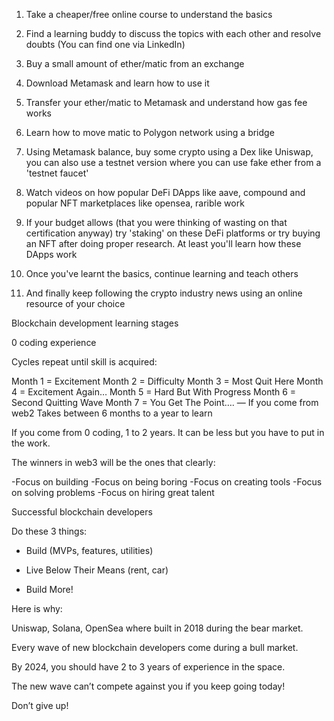 1) Take a cheaper/free online course to understand the basics

2) Find a learning buddy to discuss the topics with each other and resolve doubts (You can find one via LinkedIn)

3) Buy a small amount of ether/matic from an exchange

4) Download Metamask and learn how to use it

5) Transfer your ether/matic to Metamask and understand how gas fee works

6) Learn how to move matic to Polygon network using a bridge

7) Using Metamask balance, buy some crypto using a Dex like Uniswap, you can also use a testnet version where you can use fake ether from a 'testnet faucet'

8) Watch videos on how popular DeFi DApps like aave, compound and popular NFT marketplaces like opensea, rarible work

9) If your budget allows (that you were thinking of wasting on that certification anyway) try 'staking' on these DeFi platforms or try buying an NFT after doing proper research. At least you'll learn how these DApps work

10) Once you've learnt the basics, continue learning and teach others

11) And finally keep following the crypto industry news using an online resource of your choice





Blockchain development learning stages

0 coding experience

Cycles repeat until skill is acquired:

Month 1 = Excitement
Month 2 = Difficulty
Month 3 = Most Quit Here
Month 4 = Excitement Again…
Month 5 = Hard But With Progress
Month 6 = Second Quitting Wave
Month 7 = You Get The Point….
—
If you come from web2
Takes between 6 months to a year to learn

If you come from 0 coding, 1 to 2 years.
It can be less but you have to put in the work.




The winners in web3 will be the ones that clearly:

-Focus on building
-Focus on being boring
-Focus on creating tools
-Focus on solving problems
-Focus on hiring great talent



Successful blockchain developers

Do these 3 things:

- Build (MVPs, features, utilities)

- Live Below Their Means (rent, car)

- Build More!


Here is why:

Uniswap, Solana, OpenSea where built in 2018 during the bear market.

Every wave of new blockchain developers come during a bull market.

By 2024, you should have 2 to 3 years of experience in the space.

The new wave can’t compete against you if you keep going today!

Don’t give up!
